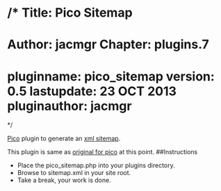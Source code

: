 /*
Title: Pico Sitemap
============
Author: jacmgr
Chapter: plugins.7
==================
pluginname: pico_sitemap
version: 0.5
lastupdate: 23 OCT 2013
pluginauthor: jacmgr
==================
*/

[Pico][1] plugin to generate an [xml sitemap][2].

This plugin is same as [original for pico][3] at this point.
##Instructions

* Place the pico_sitemap.php into your plugins directory.
* Browse to sitemap.xml in your site root.
* Take a break, your work is done.

[1]: http://pico.dev7studios.com/
[2]: http://www.sitemaps.org/
[3]: https://github.com/Techn0tic/Pico_Sitemap

